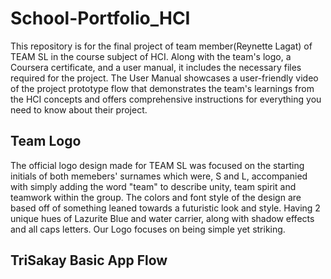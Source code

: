 # School-Portfolio_HCI
This repository is for the final project of team member(Reynette Lagat) of TEAM SL in the course subject of HCI. Along with the team's logo, a Coursera certificate, and a user manual, it includes the necessary files required for the project. The User Manual showcases a user-friendly video of the project prototype flow that demonstrates the team's learnings from the HCI concepts and offers comprehensive instructions for everything you need to know about their project.

## Team Logo 
The official logo design made for TEAM SL was focused on the starting initials of both memebers' surnames which were, S and L, accompanied with simply adding the word "team" to describe unity, team spirit and teamwork within the group. The colors and font style of the design are based off of something leaned towards a futuristic look and style. Having 2 unique hues of Lazurite Blue and water carrier, along with shadow effects and all caps letters. Our Logo focuses on being simple yet striking.

## TriSakay Basic App Flow 
